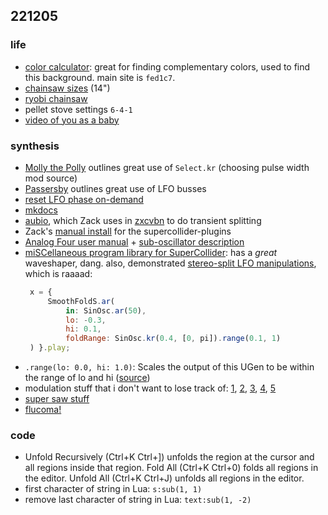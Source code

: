 ## 221205

### life

- [color calculator](https://www.sessions.edu/color-calculator/): great for finding complementary colors, used to find this background. main site is `fed1c7`.
- [chainsaw sizes](https://chainsawlarry.com/what-size-chainsaw-do-i-need/) (14")  
- [ryobi chainsaw](https://www.homedepot.com/p/RYOBI-40V-HP-Brushless-14-in-Cordless-Battery-Chainsaw-with-4-0-Ah-Battery-and-Charger-RY405100/317374681)
- pellet stove settings `6-4-1`
- [video of you as a baby](https://www.tiktok.com/@mestreensinador1/video/7167077459135892741)

### synthesis

- [Molly the Polly](https://github.com/markwheeler/molly_the_poly/blob/master/lib/Engine_MollyThePoly.sc) outlines great use of `Select.kr` (choosing pulse width mod source)
- [Passersby](https://github.com/markwheeler/passersby/blob/master/lib/Engine_Passersby.sc) outlines great use of LFO busses
- [reset LFO phase on-demand](https://electro-music.com/forum/topic-33591.html)
- [mkdocs](https://www.mkdocs.org/getting-started/#building-the-site)
- [aubio](https://aubio.org), which Zack uses in [zxcvbn](https://github.com/schollz/zxcvbn/blob/main/lib/softsample.lua#L65) to do transient splitting
- Zack's [manual install](https://github.com/schollz/paracosms/blob/main/paracosms.lua#L111) for the supercollider-plugins
- [Analog Four user manual](https://cdn.www.elektron.se/media/downloads/analog-four-mkii/Analog-Four-MKII-User-Manual_ENG_OS1.51C_220204.pdf) + [sub-oscillator description](https://support.elektron.se/support/solutions/articles/43000566551-oscillators)
- [miSCellaneous program library for SuperCollider](https://www.daniel-mayer.at/software_en.htm): has a *great* waveshaper, dang. also, demonstrated [stereo-split LFO manipulations](https://pustota.basislager.org/_/sc-help/Help/Tutorials/Smooth_Clipping_and_Folding.html), which is raaaad:  
   ```js
	x = {
		SmoothFoldS.ar(
			in: SinOsc.ar(50),
			lo: -0.3,
			hi: 0.1,
			foldRange: SinOsc.kr(0.4, [0, pi]).range(0.1, 1)
	) }.play;
   ```
- `.range(lo: 0.0, hi: 1.0)`: Scales the output of this UGen to be within the range of lo and hi ([source](https://doc.sccode.org/Classes/UGen.html#-range))
- modulation stuff that i don't want to lose track of: [1](https://thormagnusson.gitbooks.io/scoring/content/PartII/chapter7.html), [2](https://composerprogrammer.com/teaching/supercollider/sctutorial/2.4%20Modulation%20Synthesis.html), [3](https://www.berkeleynoise.com/celesteh/code/tutorials/supercollider05%20synthesis%20techniques.pdf), [4](https://doc.sccode.org/Classes/PMOsc.html), [5](http://cs.wellesley.edu/~cs203/lecture_materials/freq_phase_modulation/freq_phase_modulation.pdf)
- [super saw stuff](https://ccrma.stanford.edu/~dfl/220b/hw4.htm)
- [flucoma!](https://learn.flucoma.org/learn/decomposition-overview/)

### code

- Unfold Recursively (Ctrl+K Ctrl+]) unfolds the region at the cursor and all regions inside that region. Fold All (Ctrl+K Ctrl+0) folds all regions in the editor. Unfold All (Ctrl+K Ctrl+J) unfolds all regions in the editor.
- first character of string in Lua: `s:sub(1, 1)`
- remove last character of string in Lua: `text:sub(1, -2)`